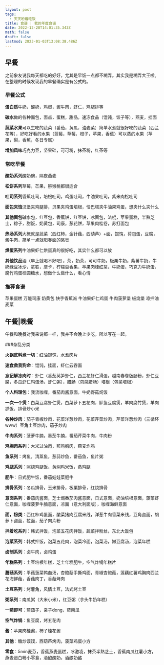 ```yaml
---
layout: post
tags:
  - 天天盼着吃饭
title: 食谱 | 我的年度食谱
date: 2022-12-28T14:01:35.343Z
math: false
draft: false
lastmod: 2023-01-03T13:08:38.486Z
---
```

## 早餐

之前象友说我每天都吃的好好，尤其是早饭一点都不糊弄。其实我是糊弄大王啦。在整理的时候发现我的早餐确实是有公式的。

### 早餐公式

**蛋白质**牛奶，酸奶，鸡蛋，酱牛肉，虾仁，鸡腿排等

**碳水**做的各种面包，面点，蛋糕，甜品，速冻食品（馄饨，饺子等），燕麦，挂面

**蔬菜水果**可以生吃的蔬菜（番茄，黄瓜，油麦菜）简单水煮就很好吃的蔬菜（西兰花等），好吃好看的水果（蓝莓，草莓，橙子，苹果，香蕉）可以蒸的水果（苹果，梨，香蕉，冬日专属）

**增加风味**巧克力豆，坚果碎，可可粉，抹茶粉，红茶等

### 常吃早餐

**酸奶系列**酸奶碗，隔夜燕麦

**松饼系列**草莓，芒果，猕猴桃都很适合

**吐司系列**香蕉吐司，培根吐司，鸡蛋吐司，牛油果吐司，紫米肉松吐司

**面包夹馅**汉堡夹鸡腿排，贝果夹鸡蛋培根，恰巴塔夹牛油果鸡蛋，想夹什么夹什么

**其他面包**碱水包，红豆包，香蕉饼，红豆饼，冰面包，法棍，苹果蛋糕，半熟芝士，粽子，甜饭，奶黄包，司康，葱花饼，苹果肉桂卷，苏打面包

**热汤系列**大概就是蔬菜（西红柿，金针菇，西葫芦）+面，馄饨，荷包蛋，豆腐，酱牛肉，简单一点就阳春面的感觉

**烘蛋系列**牛油果虾仁烘蛋真的很好吃，其实什么都可以放

**其他饮品**酒（早上就喝不好吧），茶，奶茶，可可牛奶，板栗牛奶，紫薯牛奶，牛奶绿豆冰沙，拿铁，摩卡，柠檬百香果，苹果肉桂红茶，牛奶蛋，巧克力牛奶蛋，腐竹鸡蛋桂圆糖水，想做什么做什么，看心情

### 推荐食谱

苹果蛋糕
万能司康
奶黄包
快手香蕉派
牛油果虾仁鸡蛋
牛肉菠萝堡
板烧堡
凉拌油麦菜

## 午餐|晚餐

午餐和晚餐对我来说都一样，我并不会晚上少吃，所以写在一起。

###杂乱分类

**火锅底料煮一切**：红油馄饨，水煮肉片

**速食救我狗命**：馄饨，挂面，虾仁云吞面

**忘记解冻肉时**：虾仁（番茄莴笋虾仁，西兰花虾仁滑蛋，越南春卷版肠粉，虾仁豆腐，冬瓜虾仁鸡蛋汤，虾仁粥），腊肠（包菜腊肠）培根（包菜培根）

**个人料理包**：我流咖喱，番茄肉酱意面，牛奶野菇炖饭

**一次一个煲**：白菜豆腐虾仁煲，白菜萝卜五花肉，鲈鱼豆腐煲，羊肉腐竹煲，羊肉抓饭，排骨炒小米

**各种炒肉**：茄子青椒炒肉，花菜洋葱炒肉，花菜芹菜炒肉，芹菜洋葱炒肉（三循环www）豆角土豆炒肉，茄子炒肉

**牛肉系列**：菠萝牛腩，番茄牛腩，番茄芹菜牛肉，牛肉粉

**鸡胸肉系列**：大米过油肉，煎鸡胸肉，燕麦炸鸡

**鱼系列**：烤鱼，清蒸鱼，葱蒜炒鱼，番茄鱼，鱼片粥

**鸡腿系列**：照烧鸡腿饭，黄焖鸡米饭，蒸鸡腿

**肥牛**：日式肥牛饭，番茄娃娃菜肥牛

**排骨系列**：冬瓜排骨，玉米排骨，板栗排骨，红烧排骨

**意面系列**：番茄肉酱面，芝士焗番茄肉酱意面，日式意面，奶油培根意面，菠菜虾仁意面，咖喱菠萝牛腩意面，凉面（意大利面版），咖喱海鲜意面

**面，粉类**：西红柿鸡蛋面，酸菜猪肉豆腐米线，洋葱牛肉香菜米线，豆角卤面，胡萝卜卤面，拉面，茄子肉片粉

**拌着吃系列**：韩式拌饭，泡菜五花肉拌饭，蔬菜拌粉丝，东北大饭包

**泡菜系列**：韩式拌饭，泡菜五花肉，泡菜冷面，泡菜汤，嫩豆腐汤，泡菜年糕

**卤制系列**：卤牛肉，卤鸡蛋

**年糕系列**：土豆培根年糕，芝士年糕肥牛，空气炸锅年糕片

**蘑菇系列**：平菇菠菜鸭血汤，杏鲍菇手撕鸡面，青椒杏鲍菇，莲藕红薯鸡胸肉西兰花海鲜菇，香菇肉丁，香菇烤肉

**土豆系列**：烤薯角，风情土豆，法式烤土豆

**粥系列**：南瓜粥（大米小米），红豆粥（芋头牛奶年糕）

**一蒸即可**：蒸茄子，亲子dong，蒸南瓜

**空气炸锅**：鱼豆腐，烤五花肉

**酱**：苹果肉桂酱，柿子桂花酱

**其他**：糖炒馍馍，西葫芦烤肉，菠菜鸡蛋小方

**零食**：5min麦芬，香蕉燕麦蛋糕，冰激凌，抹茶半熟芝士，香蕉南瓜红薯小方，燕麦蛋白粉小零食，酒酿酸奶，酒酿奶酪



